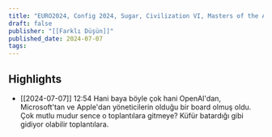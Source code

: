 ```yaml
---
title: "EURO2024, Config 2024, Sugar, Civilization VI, Masters of the Air"
draft: false
publisher: "[[Farklı Düşün]]"
published_date: 2024-07-07
tags:
---
```



## Highlights
* [[2024-07-07]] 12:54  Hani baya böyle çok hani OpenAI'dan, Microsoft'tan ve Apple'dan yöneticilerin olduğu bir board olmuş oldu. Çok mutlu mudur sence o toplantılara gitmeye? Küfür batardığı gibi gidiyor olabilir toplantılara.

